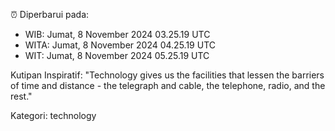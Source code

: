⏰ Diperbarui pada:
- WIB: Jumat, 8 November 2024 03.25.19 UTC
- WITA: Jumat, 8 November 2024 04.25.19 UTC
- WIT: Jumat, 8 November 2024 05.25.19 UTC

Kutipan Inspiratif:
"Technology gives us the facilities that lessen the barriers of time and distance - the telegraph and cable, the telephone, radio, and the rest."


Kategori: technology

